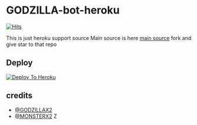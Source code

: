 # GODZILLA-bot-heroku
[![Hits](https://hits.seeyoufarm.com/api/count/incr/badge.svg?url=https%3A%2F%2Fgithub.com%2FMr-confused%2Fcatpack&count_bg=%2379C83D&title_bg=%23555555&icon=&icon_color=%23E7E7E7&title=hits&edge_flat=false)](https://github.com/GODZILLA-BOT/GODZILLAbot)

This is just heroku support source 
Main source is here [main source](https://github.com/GODZILLA-BOT/GODZILLAbot) fork and give star to that repo 

## Deploy
[![Deploy To Heroku](https://www.herokucdn.com/deploy/button.svg)](https://dashboard.heroku.com/new?button-url=https%3A%2F%2Fgithub.com%2FMr-confused%2Fcatpack&template=https%3A%2F%2Fgithub.com%2FMr-confused%2Fcatpack)

## credits
   - [@GODZILLAX2](https://t.me/@GODZILLAX2)
   - [@MONSTERX2](https://t.me/@MONSTERX2)
Z
